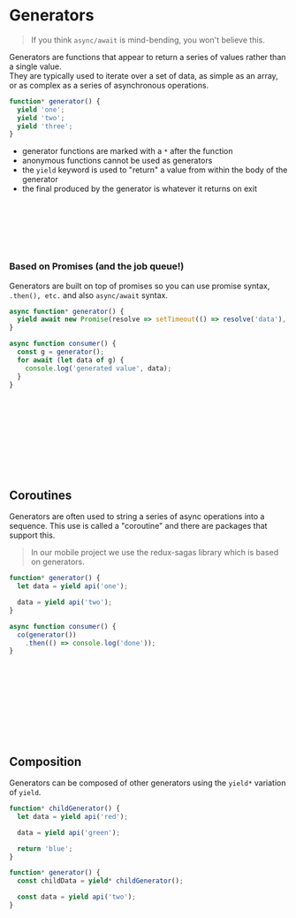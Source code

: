 # Generators

> If you think `async/await` is mind-bending, you won't believe this.

Generators are functions that appear to return a series of values rather than a single value.
<br/>
They are typically used to iterate over a set of data, as simple as an array, or as complex as
a series of asynchronous operations.

```javascript
function* generator() {
  yield 'one';
  yield 'two';
  yield 'three';
}
```

- generator functions are marked with a `*` after the function
- anonymous functions cannot be used as generators
- the `yield` keyword is used to "return" a value from within the body of the generator
- the final produced by the generator is whatever it returns on exit

<br/><br/><br/><br/><br/>

### Based on Promises (and the job queue!)
Generators are built on top of promises so you can use promise syntax, `.then(), etc.` and also `async/await` syntax.

```javascript
async function* generator() {
  yield await new Promise(resolve => setTimeout(() => resolve('data'), 2000));
}

async function consumer() {
  const g = generator();
  for await (let data of g) {
    console.log('generated value', data);
  }
}
```

<br/><br/><br/><br/><br/><br/><br/><br/>





## Coroutines
Generators are often used to string a series of async operations into a sequence. This use is called
a "coroutine" and there are packages that support this.

> In our mobile project we use the redux-sagas library which is based on generators.

```javascript
function* generator() {
  let data = yield api('one');

  data = yield api('two');
}

async function consumer() {
  co(generator())
    .then(() => console.log('done'));
}
```

<br/><br/><br/><br/><br/><br/><br/><br/>

## Composition
Generators can be composed of other generators using the `yield*` variation of `yield`.

```javascript
function* childGenerator() {
  let data = yield api('red');

  data = yield api('green');

  return 'blue';
}

function* generator() {
  const childData = yield* childGenerator();

  const data = yield api('two');
}

```

<br/><br/><br/><br/><br/><br/><br/><br/>
